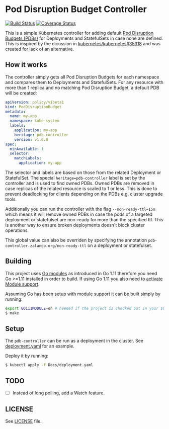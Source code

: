 # Pod Disruption Budget Controller
[![Build Status](https://github.com/mikkeloscar/pdb-controller/workflows/ci/badge.svg)](https://github.com/mikkeloscar/pdb-controller/actions?query=branch:master)
[![Coverage Status](https://coveralls.io/repos/github/mikkeloscar/pdb-controller/badge.svg)](https://coveralls.io/github/mikkeloscar/pdb-controller)

This is a simple Kubernetes controller for adding default [Pod Disruption
Budgets (PDBs)][pdb] for Deployments and StatefulSets in case none are defined. This
is inspired by the dicussion in
[kubernetes/kubernetes#35318](https://github.com/kubernetes/kubernetes/issues/35318)
and was created for lack of an alternative.

## How it works

The controller simply gets all Pod Disruption Budgets for each namespace and
compares them to Deployments and StatefulSets. For any resource with more than
1 replica and no matching Pod Disruption Budget, a default PDB will be created:

```yaml
apiVersion: policy/v1beta1
kind: PodDisruptionBudget
metadata:
  name: my-app
  namespace: kube-system
  labels:
    application: my-app
    heritage: pdb-controller
    version: v1.0.0
spec:
  minAvailable: 1
  selector:
    matchLabels:
      application: my-app
```

The selector and labels are based on those from the related Deployment or
StatefulSet. The special `heritage=pdb-controller` label is set by the
controller and is used to find owned PDBs. Owned PDBs are removed in case
replicas of the related resource is scaled to 1 or less. This
is done to prevent deadlocking for clients depending on the PDBs e.g. cluster
upgrade tools.

Additionally you can run the controller with the flag `--non-ready-ttl=15m`
which means it will remove owned PDBs in case the pods of a targeted deployment
or statefulset are non-ready for more than the specified ttl. This is another
way to ensure broken deployments doesn't block cluster operations.

This global value can also be overriden by specifying the annotation
`pdb-controller.zalando.org/non-ready-ttl` on a deployment or statefulset.

## Building

This project uses [Go modules](https://github.com/golang/go/wiki/Modules) as
introduced in Go 1.11 therefore you need Go >=1.11 installed in order to build.
If using Go 1.11 you also need to [activate Module
support](https://github.com/golang/go/wiki/Modules#installing-and-activating-module-support).

Assuming Go has been setup with module support it can be built simply by running:

```sh
export GO111MODULE=on # needed if the project is checked out in your $GOPATH.
$ make
```

## Setup

The `pdb-controller` can be run as a deployment in the cluster. See
[deployment.yaml](docs/deployment.yaml) for an example.

Deploy it by running:

```bash
$ kubectl apply -f Docs/deployment.yaml
```

## TODO

* [ ] Instead of long polling, add a Watch feature.

## LICENSE

See [LICENSE](LICENSE) file.

[pdb]: https://kubernetes.io/docs/tasks/run-application/configure-pdb/
